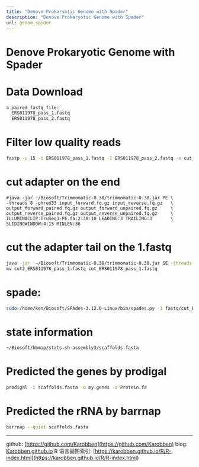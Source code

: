 ```yaml
---
title: "Denove Prokaryotic Genome with Spader"
description: "Denove Prokaryotic Genome with Spader"
url: genom_spider
---
```


# Denove Prokaryotic Genome with Spader


# Data Download
```bash
a paired fastq file:
  ERS011978_pass_1.fastq
  ERS011978_pass_2.fastq
```
# Filter low quality reads
```bash
fastp -u 15 -i ERS011978_pass_1.fastq -I ERS011978_pass_2.fastq -o cut_ERS011978_pass_1.fastq -O cut_ERS011978_pass_2.fastq
```
# cut adapter on the end
```
#java -jar ~/Biosoft/Trimmomatic-0.38/trimmomatic-0.38.jar PE \
-threads 8 -phred33 input_forward.fq.gz input_reverse.fq.gz   \
output_forward_paired.fq.gz output_forward_unpaired.fq.gz     \
output_reverse_paired.fq.gz output_reverse_unpaired.fq.gz     \
ILLUMINACLIP:TruSeq3-PE.fa:2:30:10 LEADING:3 TRAILING:3       \
SLIDINGWINDOW:4:15 MINLEN:36
```
# cut the adapter tail on the 1.fastq
```bash
java -jar  ~/Biosoft/Trimmomatic-0.38/trimmomatic-0.38.jar SE -threads 8 -phred33 cut_ERS011978_pass_1.fastq cut2_ERS011978_pass_1.fastq CROP:76
mv cut2_ERS011978_pass_1.fastq cut_ERS011978_pass_1.fastq
```

# spade:
```bash
sudo /home/ken/Biosoft/SPAdes-3.12.0-Linux/bin/spades.py -1 fastq/cut_ERS011978_pass_1.fastq -2 fastq/cut_ERS011978_pass_2.fastq -o /home/ken/ComGE/assembly3
```

# state information
```bash
~/Biosoft/bbmap/stats.sh assembly3/scaffolds.fasta
```

# Predicted the genes by prodigal
```bash
prodigal -i scaffolds.fasta -o my.genes -a Protein.fa
```
# Predicted the rRNA by barrnap
```bash
barrnap --quiet scaffolds.fasta
```

---
github: [https://github.com/Karobben](https://github.com/Karobben)
blog: [Karobben.github.io](http://Karobben.github.io)
R 语言画图索引: [https://karobben.github.io/R/R-index.html](https://karobben.github.io/R/R-index.html)

